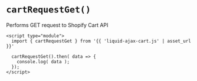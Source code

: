 # `cartRequestGet()` 
Performs GET request to Shopify Cart API 

```liquid
<script type="module">
  import { cartRequestGet } from '{{ 'liquid-ajax-cart.js' | asset_url }}'

  cartRequestGet().then( data => {
    console.log( data );
  });
</script>
```
